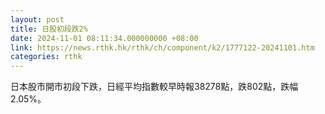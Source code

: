 ```yaml
---
layout: post
title: 日股初段跌2%
date: 2024-11-01 08:11:34.000000000 +08:00
link: https://news.rthk.hk/rthk/ch/component/k2/1777122-20241101.htm
categories: rthk
---
```


日本股市開市初段下跌，日經平均指數較早時報38278點，跌802點，跌幅2.05%。
